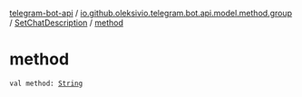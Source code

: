 [telegram-bot-api](../../index.md) / [io.github.oleksivio.telegram.bot.api.model.method.group](../index.md) / [SetChatDescription](index.md) / [method](./method.md)

# method

`val method: `[`String`](https://kotlinlang.org/api/latest/jvm/stdlib/kotlin/-string/index.html)